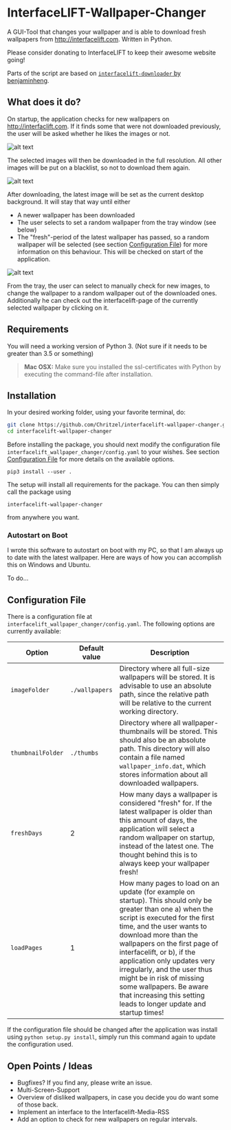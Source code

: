 # InterfaceLIFT-Wallpaper-Changer

A GUI-Tool that changes your wallpaper and is able to download fresh wallpapers from <http://interfacelift.com>.
Written in Python.

Please consider donating to InterfaceLIFT to keep their awesome website going!

Parts of the script are based on [``interfacelift-downloader`` by benjaminheng](https://github.com/benjaminheng/interfacelift-downloader).

## What does it do?

On startup, the application checks for new wallpapers on <http://interfaclift.com>. If it finds some that were not downloaded
previously, the user will be asked whether he likes the images or not.

![alt text](https://github.com/Chritzel/interfacelift-wallpaper-changer/raw/master/img/likedislike.png "Like or dislike")

The selected images will then be downloaded in the full resolution. All other images will be put on a blacklist, so not
to download them again.

![alt text](https://github.com/Chritzel/interfacelift-wallpaper-changer/raw/master/img/progress.png "Downloading images")
  
After downloading, the latest image will be set as the current desktop background. It will stay that way until either
- A newer wallpaper has been downloaded
- The user selects to set a random wallpaper from the tray window (see below)
- The "fresh"-period of the latest wallpaper has passed, so a random wallpaper will be selected (see section 
[Configuration File](#configuration-file)) for more information on this behaviour. This will be checked on start of the application.

![alt text](https://github.com/Chritzel/interfacelift-wallpaper-changer/raw/master/img/traywindow.png "Tray window")

From the tray, the user can select to manually check for new images, to change the wallpaper to a random wallpaper out 
of the downloaded ones. Additionally he can check out the interfacelift-page of the currently selected wallpaper by 
clicking on it.

## Requirements

You will need a working version of Python 3. (Not sure if it needs to be greater than 3.5 or something)

> __Mac OSX:__ Make sure you installed the ssl-certificates with Python by executing the command-file after installation.

## Installation

In your desired working folder, using your favorite terminal, do:
```bash
git clone https://github.com/Chritzel/interfacelift-wallpaper-changer.git
cd interfacelift-wallpaper-changer
```

Before installing the package, you should next modify the configuration file `interfacelift_wallpaper_changer/config.yaml`
to your wishes. See section [Configuration File](#configuration-file) for more details on the available options.

```
pip3 install --user .
```

The setup will install all requirements for the package. You can then simply call the package using

```
interfacelift-wallpaper-changer
```

from anywhere you want.

### Autostart on Boot

I wrote this software to autostart on boot with my PC, so that I am always up to date with the latest wallpaper. 
Here are ways of how you can accomplish this on Windows and Ubuntu.

To do...

## Configuration File

There is a configuration file at `interfacelift_wallpaper_changer/config.yaml`. The following options are currently available:

| Option  | Default value | Description  |
| ------- | ------------- | ------------ |
| `imageFolder` | `./wallpapers` | Directory where all full-size wallpapers will be stored. It is advisable to use an absolute path, since the relative path will be relative to the current working directory. |
| `thumbnailFolder` | `./thumbs` | Directory where all wallpaper-thumbnails will be stored. This should also be an absolute path. This directory will also contain a file named `wallpaper_info.dat`, which stores information about all downloaded wallpapers. |
| `freshDays` | 2 | How many days a wallpaper is considered "fresh" for. If the latest wallpaper is older than this amount of days, the application will select a random wallpaper on startup, instead of the latest one. The thought behind this is to always keep your wallpaper fresh! |
| `loadPages` | 1 | How many pages to load on an update (for example on startup). This should only be greater than one a) when the script is executed for the first time, and the user wants to download more than the wallpapers on the first page of interfacelift, or b), if the application only updates very irregularly, and the user thus might be in risk of missing some wallpapers. Be aware that increasing this setting leads to longer update and startup times! | 

If the configuration file should be changed after the application was install using `python setup.py install`, simply 
run this command again to update the configuration used.

## Open Points / Ideas

- Bugfixes? If you find any, please write an issue.
- Multi-Screen-Support
- Overview of disliked wallpapers, in case you decide you do want some of those back.
- Implement an interface to the Interfacelift-Media-RSS
- Add an option to check for new wallpapers on regular intervals.